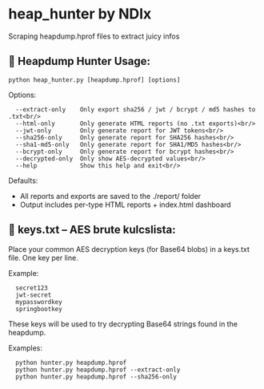# heap_hunter by NDIx
Scraping heapdump.hprof files to extract juicy infos

🦅 Heapdump Hunter Usage:
--------------------------
```
python heap_hunter.py [heapdump.hprof] [options]
```

Options:<br/>
```
  --extract-only    Only export sha256 / jwt / bcrypt / md5 hashes to .txt<br/>
  --html-only       Only generate HTML reports (no .txt exports)<br/>
  --jwt-only        Only generate report for JWT tokens<br/>
  --sha256-only     Only generate report for SHA256 hashes<br/>
  --sha1-md5-only   Only generate report for SHA1/MD5 hashes<br/>
  --bcrypt-only     Only generate report for bcrypt hashes<br/>
  --decrypted-only  Only show AES-decrypted values<br/>
  --help            Show this help and exit<br/>
```
Defaults:
  - All reports and exports are saved to the ./report/ folder
  - Output includes per-type HTML reports + index.html dashboard

🔐 keys.txt – AES brute kulcslista:
-----------------------------------
Place your common AES decryption keys (for Base64 blobs) in a keys.txt file.
One key per line.


Example:
```
  secret123
  jwt-secret
  mypasswordkey
  springbootkey
```
These keys will be used to try decrypting Base64 strings found in the heapdump.

Examples:
```
  python hunter.py heapdump.hprof
  python hunter.py heapdump.hprof --extract-only
  python hunter.py heapdump.hprof --sha256-only
```
